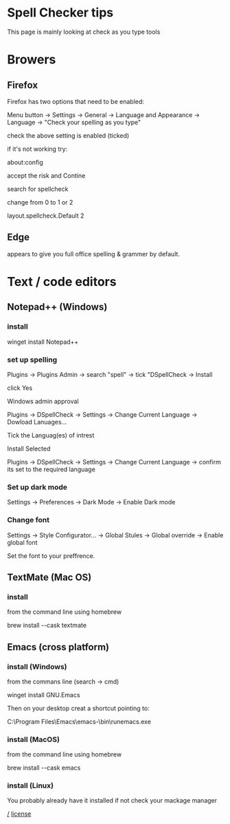Spell Checker tips
===
This page is mainly looking at check as you type tools

# Browers

## Firefox
Firefox has two options that need to be enabled:

Menu button -> Settings -> General -> Language and Appearance -> Language -> "Check your spelling as you type"

check the above setting is enabled (ticked)

if it's not working try:

   about:config

accept the risk and Contine

search for spellcheck

change from 0 to 1 or 2

   layout.spellcheck.Default  2

## Edge
appears to give you full office spelling & grammer by default. 

# Text / code editors

## Notepad++ (Windows)
### install

   winget install Notepad++

### set up spelling

Plugins -> Plugins Admin -> search "spell" -> tick "DSpellCheck -> Install

click Yes

Windows admin approval

Plugins -> DSpellCheck -> Settings -> Change Current Language -> Dowload Lanuages...

Tick the Languag(es) of intrest

Install Selected

Plugins -> DSpellCheck -> Settings -> Change Current Language -> confirm its set to the required language

### Set up dark mode
Settings -> Preferences -> Dark Mode -> Enable Dark mode

### Change font
Settings -> Style Configurator... -> Global Stules -> Global override -> Enable global font

Set the font to your preffrence.

## TextMate (Mac OS)
### install
from the command line using homebrew

   brew install --cask textmate

## Emacs (cross platform)
### install (Windows)
from the commans line (search -> cmd)

   winget install GNU.Emacs

Then on your desktop creat a shortcut pointing to:

   C:\Program Files\Emacs\emacs-<version number>\bin\runemacs.exe

### install (MacOS)
from the command line using homebrew

   brew install --cask emacs

### install (Linux)
You probably already have it installed if not check your mackage manager


[/](/)
[license](/LICENSE)


